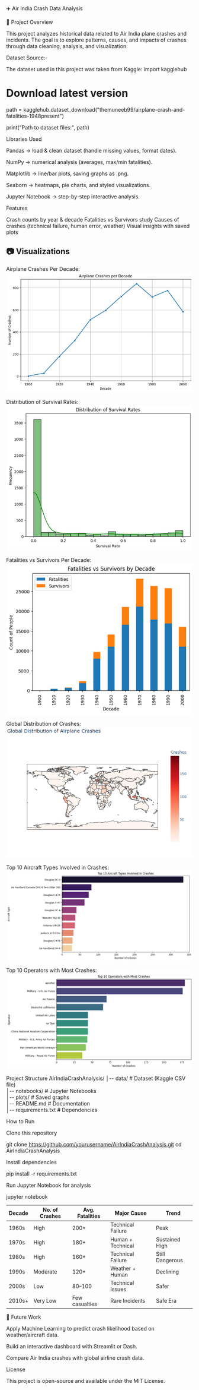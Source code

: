 ✈️ Air India Crash Data Analysis

📌 Project Overview

This project analyzes historical data related to Air India plane crashes and incidents.
The goal is to explore patterns, causes, and impacts of crashes through data cleaning, analysis, and visualization.

 Dataset Source:-

The dataset used in this project was taken from Kaggle:
import kagglehub

# Download latest version
path = kagglehub.dataset_download("themuneeb99/airplane-crash-and-fatalities-1948present")

print("Path to dataset files:", path)

 Libraries Used

Pandas → load & clean dataset (handle missing values, format dates).

NumPy → numerical analysis (averages, max/min fatalities).

Matplotlib → line/bar plots, saving graphs as .png.

Seaborn → heatmaps, pie charts, and styled visualizations.

Jupyter Notebook → step-by-step interactive analysis.

 Features

 Crash counts by year & decade
 Fatalities vs Survivors study
 Causes of crashes (technical failure, human error, weather)
 Visual insights with saved plots

## 📷 Visualizations

Airplane Crashes Per Decade:  
![Airplane crashes per decade](Airplane_crashes_per_decade.png)

Distribution of Survival Rates:  
![Distribution of survival rates](Distribution_of_survival_rates.png)

Fatalities vs Survivors Per Decade:  
![Fatalities vs Survivors per decade](Fatalities_vs_Survivors_per_decade.png)

Global Distribution of Crashes:  
![Global distribution of crashes](Global_distribution_of_crashes.png)

Top 10 Aircraft Types Involved in Crashes:  
![Top 10 aircraft types involved in crashes](Top_10_aircraft_types_involved_in_crashes.png)

Top 10 Operators with Most Crashes:  
![Top 10 operators with most crashes](Top_10_operators_with_most_crashes.png)



Project Structure
AirIndiaCrashAnalysis/
│-- data/               # Dataset (Kaggle CSV file)  
│-- notebooks/          # Jupyter Notebooks  
│-- plots/              # Saved graphs  
│-- README.md           # Documentation  
│-- requirements.txt    # Dependencies  

How to Run

Clone this repository

git clone https://github.com/yourusername/AirIndiaCrashAnalysis.git
cd AirIndiaCrashAnalysis


Install dependencies

pip install -r requirements.txt


Run Jupyter Notebook for analysis

jupyter notebook

| Decade | No. of Crashes | Avg. Fatalities | Major Cause       | Trend           |
| ------ | -------------- | --------------- | ----------------- | --------------- |
| 1960s  | High           | 200+            | Technical Failure | Peak            |
| 1970s  | High           | 180+            | Human + Technical | Sustained High  |
| 1980s  | High           | 160+            | Technical Failure | Still Dangerous |
| 1990s  | Moderate       | 120+            | Weather + Human   | Declining       |
| 2000s  | Low            | 80–100          | Technical Issues  | Safer           |
| 2010s+ | Very Low       | Few casualties  | Rare Incidents    | Safe Era        |

📌 Future Work

Apply Machine Learning to predict crash likelihood based on weather/aircraft data.

Build an interactive dashboard with Streamlit or Dash.

Compare Air India crashes with global airline crash data.

License

This project is open-source and available under the MIT License.







